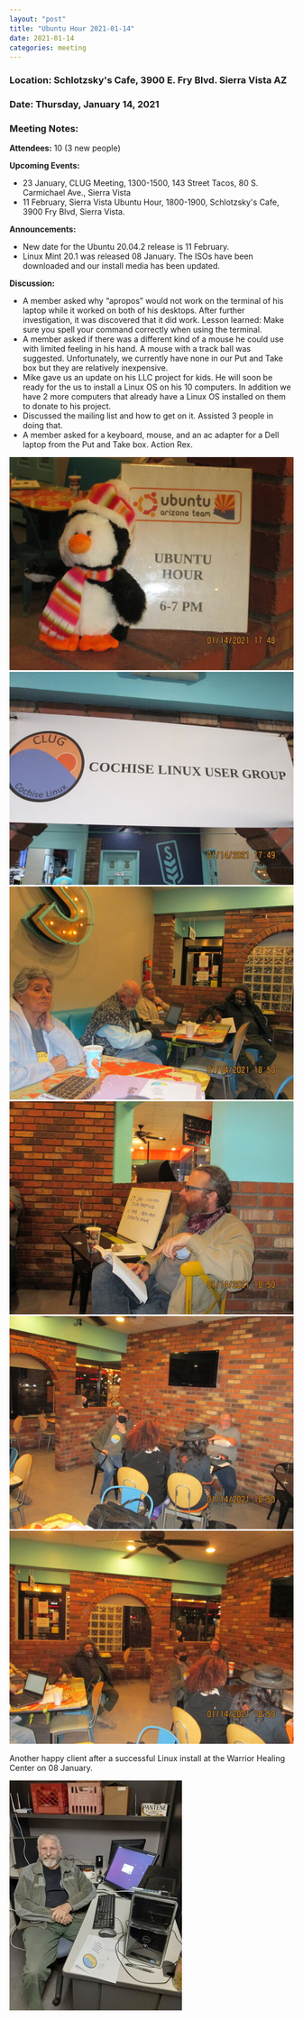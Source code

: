 ```yaml
---
layout: "post"
title: "Ubuntu Hour 2021-01-14"
date: 2021-01-14
categories: meeting
---
```


### Location: Schlotzsky's Cafe, 3900 E. Fry Blvd. Sierra Vista AZ

### Date: Thursday, January 14, 2021

### Meeting Notes:

**Attendees:** 10 (3 new people)

**Upcoming Events:**

 * 23 January, CLUG Meeting, 1300-1500, 143 Street Tacos, 80 S. Carmichael Ave., Sierra Vista
 * 11 February, Sierra Vista Ubuntu Hour, 1800-1900, Schlotzsky's Cafe, 3900 Fry Blvd, Sierra Vista.
 
**Announcements:**
 * New date for the Ubuntu 20.04.2 release is 11 February.
 * Linux Mint 20.1 was released 08 January.  The ISOs have been downloaded and our install media has been updated.

**Discussion:**
 * A member asked why “apropos” would not work on the terminal of his laptop while it worked on both of his desktops.  After further investigation, it was discovered that it did work.  Lesson learned:  Make sure you spell your command correctly  when using the terminal.
 * A member asked if there was a different kind of a mouse he could use with limited feeling in his hand.  A mouse with a track ball was suggested.  Unfortunately, we currently have none in our Put and Take box but they are relatively inexpensive.
 * Mike gave us an update on his LLC project for kids.  He will soon be ready for the us to install a Linux OS on his 10 computers.  In addition we have 2 more computers that already have a Linux OS installed on them to donate to his project.
 * Discussed the mailing list and how to get on it. Assisted 3 people in doing that.
 * A member asked for a keyboard, mouse, and an ac adapter for a Dell laptop from the Put and Take box.  Action Rex.
 
![alt text](https://raw.githubusercontent.com/CochiseLinuxUsersGroup/CochiseLinuxUsersGroup.github.io/master/images/rsz_sv_ubuntuhour_2021-01-14_1.jpg)
![alt text](https://raw.githubusercontent.com/CochiseLinuxUsersGroup/CochiseLinuxUsersGroup.github.io/master/images/rsz_sv_ubuntuhour_2021-01-14_2.jpg) 
![alt text](https://raw.githubusercontent.com/CochiseLinuxUsersGroup/CochiseLinuxUsersGroup.github.io/master/images/rsz_sv_ubuntuhour_2021-01-14_3.jpg)
![alt text](https://raw.githubusercontent.com/CochiseLinuxUsersGroup/CochiseLinuxUsersGroup.github.io/master/images/rsz_sv_ubuntuhour_2021-01-14_4.jpg) 
![alt text](https://raw.githubusercontent.com/CochiseLinuxUsersGroup/CochiseLinuxUsersGroup.github.io/master/images/rsz_sv_ubuntuhour_2021-01-14_5.jpg) 
![alt text](https://raw.githubusercontent.com/CochiseLinuxUsersGroup/CochiseLinuxUsersGroup.github.io/master/images/rsz_sv_ubuntuhour_2021-01-14_6.jpg) 

Another happy client after a successful Linux install at the Warrior Healing Center on 08 January.

![alt text](https://raw.githubusercontent.com/CochiseLinuxUsersGroup/CochiseLinuxUsersGroup.github.io/master/images/rsz_rodpruess_afterlinuxinstall.jpg) 
